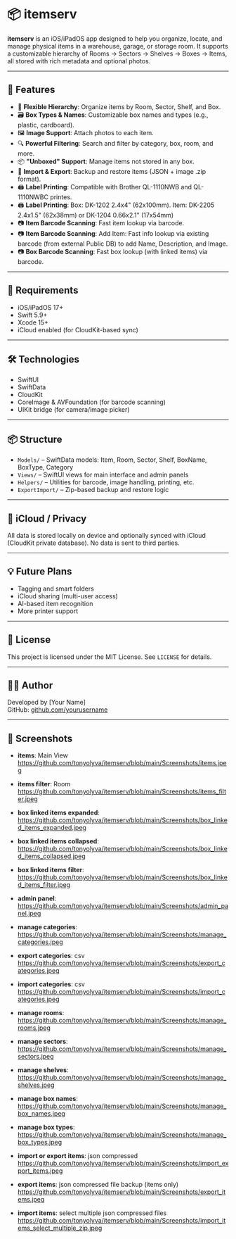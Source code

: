 # 📦 itemserv

**itemserv** is an iOS/iPadOS app designed to help you organize, locate, and manage physical items in a warehouse, garage, or storage room. It supports a customizable hierarchy of Rooms → Sectors → Shelves → Boxes → Items, all stored with rich metadata and optional photos.

---

## 🚀 Features

- 📂 **Flexible Hierarchy**: Organize items by Room, Sector, Shelf, and Box.
- 🗃️ **Box Types & Names**: Customizable box names and types (e.g., plastic, cardboard).
- 🖼️ **Image Support**: Attach photos to each item.
- 🔍 **Powerful Filtering**: Search and filter by category, box, room, and more.
- 📦 **"Unboxed" Support**: Manage items not stored in any box.
- 🔄 **Import & Export**: Backup and restore items (JSON + image .zip format).
- 🖨️ **Label Printing**: Compatible with Brother QL-1110NWB and QL-1110NWBC printes.
- 🖨️ **Label Printing**: Box: DK-1202 2.4x4" (62x100mm). Item: DK-2205 2.4x1.5" (62x38mm) or DK-1204 0.66x2.1" (17x54mm)
- 📷 **Item Barcode Scanning**: Fast item lookup via barcode.
- 📷 **Item Barcode Scanning**: Add Item: Fast info lookup via existing barcode (from external Public DB) to add Name, Description, and Image.
- 📷 **Box Barcode Scanning**: Fast box lookup (with linked items) via barcode.

---

## 📱 Requirements

- iOS/iPadOS 17+
- Swift 5.9+
- Xcode 15+
- iCloud enabled (for CloudKit-based sync)

---

## 🛠️ Technologies

- SwiftUI
- SwiftData
- CloudKit
- CoreImage & AVFoundation (for barcode scanning)
- UIKit bridge (for camera/image picker)

---

## 📦 Structure

- `Models/` – SwiftData models: Item, Room, Sector, Shelf, BoxName, BoxType, Category
- `Views/` – SwiftUI views for main interface and admin panels
- `Helpers/` – Utilities for barcode, image handling, printing, etc.
- `ExportImport/` – Zip-based backup and restore logic

---

## 🔐 iCloud / Privacy

All data is stored locally on device and optionally synced with iCloud (CloudKit private database). No data is sent to third parties.

---

## 💡 Future Plans

- Tagging and smart folders
- iCloud sharing (multi-user access)
- AI-based item recognition
- More printer support

---

## 📃 License

This project is licensed under the MIT License. See `LICENSE` for details.

---

## 👨‍💻 Author

Developed by [Your Name]  
GitHub: [github.com/yourusername](https://github.com/tonyolyva)

---

## 📸 Screenshots 

* **items**: Main View https://github.com/tonyolyva/itemserv/blob/main/Screenshots/items.jpeg
* **items filter**: Room https://github.com/tonyolyva/itemserv/blob/main/Screenshots/items_filter.jpeg

* **box linked items expanded**: https://github.com/tonyolyva/itemserv/blob/main/Screenshots/box_linked_items_expanded.jpeg
* **box linked items collapsed**: https://github.com/tonyolyva/itemserv/blob/main/Screenshots/box_linked_items_collapsed.jpeg
* **box linked items filter**: https://github.com/tonyolyva/itemserv/blob/main/Screenshots/box_linked_items_filter.jpeg

* **admin panel**: https://github.com/tonyolyva/itemserv/blob/main/Screenshots/admin_panel.jpeg

* **manage categories**: https://github.com/tonyolyva/itemserv/blob/main/Screenshots/manage_categories.jpeg
* **export categories**: csv https://github.com/tonyolyva/itemserv/blob/main/Screenshots/export_categories.jpeg
* **import categories**: csv https://github.com/tonyolyva/itemserv/blob/main/Screenshots/import_categories.jpeg

* **manage rooms**: https://github.com/tonyolyva/itemserv/blob/main/Screenshots/manage_rooms.jpeg
* **manage sectors**: https://github.com/tonyolyva/itemserv/blob/main/Screenshots/manage_sectors.jpeg
* **manage shelves**: https://github.com/tonyolyva/itemserv/blob/main/Screenshots/manage_shelves.jpeg
* **manage box names**: https://github.com/tonyolyva/itemserv/blob/main/Screenshots/manage_box_names.jpeg
* **manage box types**: https://github.com/tonyolyva/itemserv/blob/main/Screenshots/manage_box_types.jpeg

* **import or export items**: json compressed https://github.com/tonyolyva/itemserv/blob/main/Screenshots/import_export_items.jpeg
* **export items**: json compressed file backup (items only) https://github.com/tonyolyva/itemserv/blob/main/Screenshots/export_items.jpeg
* **import items**: select multiple json compressed files https://github.com/tonyolyva/itemserv/blob/main/Screenshots/import_items_select_multiple_zip.jpeg

